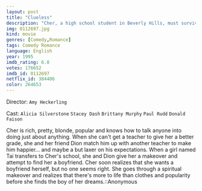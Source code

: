 ```yaml
---
layout: post
title: "Clueless"
description: "Cher, a high school student in Beverly Hills, must survive the ups and downs of adolescent life. Her external demeanor at first seems superficial, but rather it hides her wit, charm, and intelligence which help her to deal with relationships, friends, family, school, and the all-important teenage social life..."
img: 0112697.jpg
kind: movie
genres: [Comedy,Romance]
tags: Comedy Romance 
language: English
year: 1995
imdb_rating: 6.8
votes: 176652
imdb_id: 0112697
netflix_id: 384406
color: 264653
---
```

Director: `Amy Heckerling`  

Cast: `Alicia Silverstone` `Stacey Dash` `Brittany Murphy` `Paul Rudd` `Donald Faison` 

Cher is rich, pretty, blonde, popular and knows how to talk anyone into doing just about anything. When she can't get a teacher to give her a better grade, she and her friend Dion match him up with another teacher to make him happier... and maybe a but laxer on his expectations. When a girl named Tai transfers to Cher's school, she and Dion give her a makeover and attempt to find her a boyfriend. Cher soon realizes that she wants a boyfriend herself, but no one seems right. She goes through a spiritual makeover and realizes that there's more to life than clothes and popularity before she finds the boy of her dreams.::Anonymous